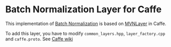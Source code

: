 # Batch Normalization Layer for Caffe

This implementation of [Batch Normalization](http://arxiv.org/pdf/1502.03167v1.pdf) is based on [MVNLayer](https://github.com/BVLC/caffe/blob/master/src/caffe/layers/mvn_layer.cpp) in Caffe.

To add this layer, you have to modify `common_layers.hpp`, `layer_factory.cpp` and `caffe.proto`. See [Caffe wiki](https://github.com/BVLC/caffe/wiki/Development)
